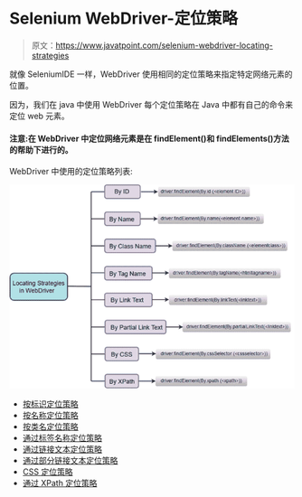 # Selenium WebDriver-定位策略

> 原文：<https://www.javatpoint.com/selenium-webdriver-locating-strategies>

就像 SeleniumIDE 一样，WebDriver 使用相同的定位策略来指定特定网络元素的位置。

因为，我们在 java 中使用 WebDriver 每个定位策略在 Java 中都有自己的命令来定位 web 元素。

#### 注意:在 WebDriver 中定位网络元素是在 findElement()和 findElements()方法的帮助下进行的。

WebDriver 中使用的定位策略列表:

![Selenium WebDriver Locating Strategies](img/6de8d3c57a72080495bec21589dc3514.png)

*   [按标识定位策略](selenium-webdriver-locating-strategies-by-id)
*   [按名称定位策略](selenium-webdriver-locating-strategies-by-name)
*   [按类名定位策略](selenium-webdriver-locating-strategies-by-class-name)
*   [通过标签名称定位策略](selenium-webdriver-locating-strategies-by-tag-name)
*   [通过链接文本定位策略](selenium-webdriver-locating-strategies-by-link-text)
*   [通过部分链接文本定位策略](selenium-webdriver-locating-strategies-by-partial-link-text)
*   [CSS 定位策略](selenium-webdriver-locating-strategies-by-css)
*   [通过 XPath 定位策略](selenium-webdriver-locating-strategies-by-xpath)
